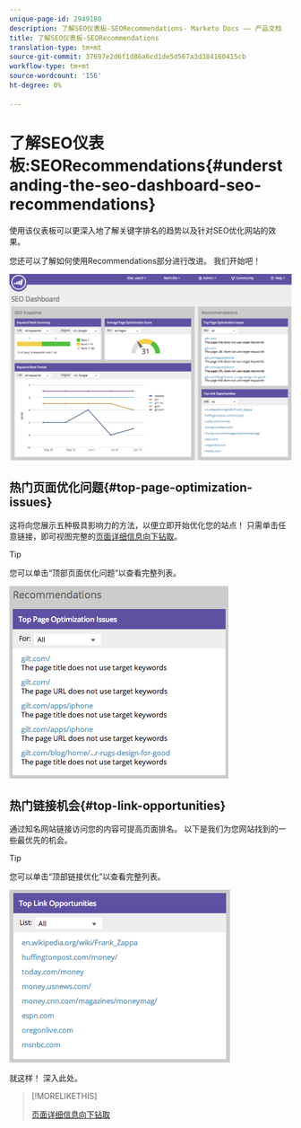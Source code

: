 ```yaml
---
unique-page-id: 2949180
description: 了解SEO仪表板-SEORecommendations- Marketo Docs —— 产品文档
title: 了解SEO仪表板-SEORecommendations
translation-type: tm+mt
source-git-commit: 37697e2d6f1d86a6cd1de5d567a3d384160415cb
workflow-type: tm+mt
source-wordcount: '156'
ht-degree: 0%

---
```



# 了解SEO仪表板:SEORecommendations{#understanding-the-seo-dashboard-seo-recommendations}

使用该仪表板可以更深入地了解关键字排名的趋势以及针对SEO优化网站的效果。

您还可以了解如何使用Recommendations部分进行改进。 我们开始吧！

![](assets/image2014-9-17-21-3a39-3a57.png)

## 热门页面优化问题{#top-page-optimization-issues}

这将向您展示五种极具影响力的方法，以便立即开始优化您的站点！ 只需单击任意链接，即可视图完整的[页面详细信息向下钻取](/help/marketo/product-docs/additional-apps/seo/pages/seo-using-the-page-detail-drill-down.md)。

>[!TIP]
>
>您可以单击“顶部页面优化问题”以查看完整列表。

![](assets/image2014-9-17-21-3a40-3a52.png)

## 热门链接机会{#top-link-opportunities}

通过知名网站链接访问您的内容可提高页面排名。 以下是我们为您网站找到的一些最优先的机会。

>[!TIP]
>
>您可以单击“顶部链接优化”以查看完整列表。

![](assets/image2014-9-17-21-3a41-3a17.png)

就这样！ 深入此处。

>[!MORELIKETHIS]
>
>[页面详细信息向下钻取](../../../../product-docs/additional-apps/seo/pages/seo-using-the-page-detail-drill-down.md)

